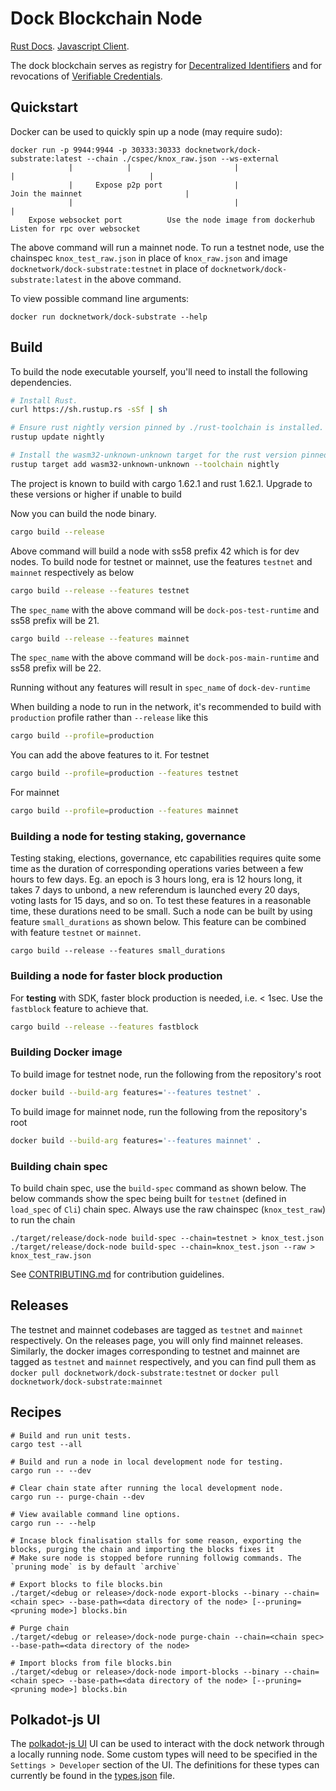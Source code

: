 # Dock Blockchain Node

[Rust Docs](https://docknetwork.github.io/dock-substrate/dock_runtime).
[Javascript Client](https://github.com/docknetwork/sdk).

The dock blockchain serves as registry for [Decentralized Identifiers](https://www.w3.org/TR/did-core) and for revocations of [Verifiable Credentials](https://www.w3.org/TR/vc-data-model).

## Quickstart

Docker can be used to quickly spin up a node (may require sudo):

```
docker run -p 9944:9944 -p 30333:30333 docknetwork/dock-substrate:latest --chain ./cspec/knox_raw.json --ws-external
             |            |                       |                         |                              |
             |     Expose p2p port                |                 Join the mainnet                       |
             |                                    |                                                        |
    Expose websocket port          Use the node image from dockerhub                     Listen for rpc over websocket
```

The above command will run a mainnet node. To run a testnet node, use the chainspec `knox_test_raw.json` in place of `knox_raw.json`
and image `docknetwork/dock-substrate:testnet` in place of `docknetwork/dock-substrate:latest` in the above command.

To view possible command line arguments:

```
docker run docknetwork/dock-substrate --help
```

## Build

To build the node executable yourself, you'll need to install the following dependencies.

```bash
# Install Rust.
curl https://sh.rustup.rs -sSf | sh

# Ensure rust nightly version pinned by ./rust-toolchain is installed.
rustup update nightly

# Install the wasm32-unknown-unknown target for the rust version pinned by ./rust-toolchain.
rustup target add wasm32-unknown-unknown --toolchain nightly
```

The project is known to build with cargo 1.62.1 and rust 1.62.1. Upgrade to these versions or higher if unable to build

Now you can build the node binary.

```bash
cargo build --release
```

Above command will build a node with ss58 prefix 42 which is for dev nodes. To build node for testnet or mainnet, use the 
features `testnet` and `mainnet` respectively as below

```bash
cargo build --release --features testnet
```

The `spec_name` with the above command will be `dock-pos-test-runtime` and ss58 prefix will be 21. 

```bash
cargo build --release --features mainnet
```

The `spec_name` with the above command will be `dock-pos-main-runtime` and ss58 prefix will be 22.

Running without any features will result in `spec_name` of `dock-dev-runtime`

When building a node to run in the network, it's recommended to build with `production` profile rather than `--release` like this

```bash
cargo build --profile=production
```

You can add the above features to it. For testnet

```bash
cargo build --profile=production --features testnet
```

For mainnet

```bash
cargo build --profile=production --features mainnet
```

### Building a node for testing staking, governance

Testing staking, elections, governance, etc capabilities requires quite some time as the duration of corresponding 
operations varies between a few hours to few days. Eg. an epoch is 3 hours long, era is 12 hours long, it takes 7 days to unbond, 
a new referendum is launched every 20 days, voting lasts for 15 days, and so on. To test these features in a reasonable time, these 
durations need to be small. Such a node can be built by using feature `small_durations` as shown below. This feature can be combined 
with feature `testnet` or `mainnet`. 

```
cargo build --release --features small_durations
```

### Building a node for faster block production
For **testing** with SDK, faster block production is needed, i.e. < 1sec. Use the `fastblock` feature to achieve that.  

```bash
cargo build --release --features fastblock
```

### Building Docker image

To build image for testnet node, run the following from the repository's root

```bash
docker build --build-arg features='--features testnet' .
```

To build image for mainnet node, run the following from the repository's root

```bash
docker build --build-arg features='--features mainnet' .
```

### Building chain spec

To build chain spec, use the `build-spec` command as shown below. The below commands show the spec being built 
for `testnet` (defined in `load_spec` of `Cli`) chain spec. Always use the raw chainspec (`knox_test_raw`) to run the 
chain
```
./target/release/dock-node build-spec --chain=testnet > knox_test.json
./target/release/dock-node build-spec --chain=knox_test.json --raw > knox_test_raw.json
```

See [CONTRIBUTING.md](./CONTRIBUTING.md) for contribution guidelines.

## Releases
The testnet and mainnet codebases are tagged as `testnet` and `mainnet` respectively. On the releases page, you will only 
find mainnet releases. Similarly, the docker images corresponding to testnet and mainnet are tagged as `testnet` and `mainnet` 
respectively, and you can find pull them as `docker pull docknetwork/dock-substrate:testnet` or `docker pull docknetwork/dock-substrate:mainnet`

## Recipes

```
# Build and run unit tests.
cargo test --all

# Build and run a node in local development node for testing.
cargo run -- --dev

# Clear chain state after running the local development node.
cargo run -- purge-chain --dev

# View available command line options.
cargo run -- --help

# Incase block finalisation stalls for some reason, exporting the blocks, purging the chain and importing the blocks fixes it
# Make sure node is stopped before running followig commands. The `pruning mode` is by default `archive`

# Export blocks to file blocks.bin
./target/<debug or release>/dock-node export-blocks --binary --chain=<chain spec> --base-path=<data directory of the node> [--pruning=<pruning mode>] blocks.bin

# Purge chain
./target/<debug or release>/dock-node purge-chain --chain=<chain spec> --base-path=<data directory of the node>

# Import blocks from file blocks.bin
./target/<debug or release>/dock-node import-blocks --binary --chain=<chain spec> --base-path=<data directory of the node> [--pruning=<pruning mode>] blocks.bin 
```

## Polkadot-js UI

The [polkadot-js UI](https://polkadot.js.org/apps) UI can be used to interact with the dock network through a locally running node. 
Some custom types will need to be specified in the `Settings > Developer` section of the UI. The definitions for these types 
can currently be found in the [types.json](types.json) file.
